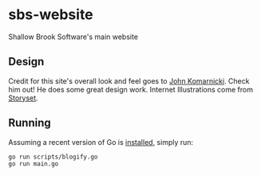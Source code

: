 # sbs-website
Shallow Brook Software's main website

## Design
Credit for this site's overall look and feel goes to [John Komarnicki](https://github.com/johnkomarnicki).
Check him out!
He does some great design work.
Internet Illustrations come from [Storyset](https://storyset.com/internet).

## Running
Assuming a recent version of Go is [installed](https://golang.org/dl/), simply run:
```
go run scripts/blogify.go
go run main.go
```
